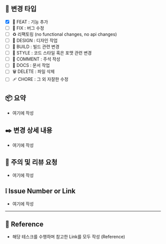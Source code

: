 ## 🧰 변경 타입

- [x] 🤹 FEAT : 기능 추가
- [ ] 🔧 FIX : 버그 수정
- [ ] ♻️ 리팩토링 (no functional changes, no api changes)
- [ ] 🎨 DESIGN : 디자인 작업
- [ ] 🚚 BUILD : 빌드 관련 변경
- [ ] 🤖 STYLE : 코드 스타일 혹은 포맷 관련 변경
- [ ] 💬 COMMENT : 주석 작성
- [ ] 📄 DOCS : 문서 작업
- [ ] 🗑️ DELETE : 파일 삭제
- [ ] 🩹 CHORE : 그 외 자잘한 수정

## 📦 요약

- 여기에 작성

## ✒️ 변경 상세 내용

- 여기에 작성

## 📢 주의 및 리뷰 요청

- 여기에 작성

## ❕ Issue Number or Link

- 여기에 작성

---

## 🔗 Reference

- 해당 테스크를 수행하며 참고한 Link를 모두 작성 (Reference)
